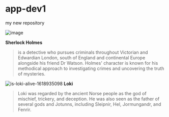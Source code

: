 # app-dev1

my new repository

![image](https://github.com/imalay04/app-devv/assets/151889597/42f630c1-69a1-45f8-9c93-bfbd68784c07)

**Sherlock Holmes** 
> is a detective who pursues criminals throughout Victorian and Edwardian London, south of England and continental Europe alongside his friend Dr Watson. Holmes' character is known for his methodical approach to investigating crimes and uncovering the truth of mysteries.


![is-loki-alive-1618935098](https://github.com/imalay04/app-devv/assets/151889597/9f012aa7-8a9e-4a1e-985e-f89b6518e7f0)
**Loki**
> Loki was regarded by the ancient Norse people as the god of mischief, trickery, and deception. He was also seen as the father of several gods and Jotunns, including Sleipnir, Hel, Jormungandr, and Fenrir.
